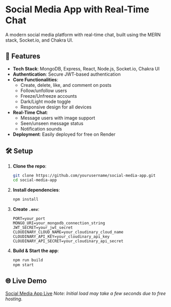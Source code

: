 # Social Media App with Real-Time Chat

A modern social media platform with real-time chat, built using the MERN stack, Socket.io, and Chakra UI.

## 🚀 Features

- **Tech Stack**: MongoDB, Express, React, Node.js, Socket.io, Chakra UI
- **Authentication**: Secure JWT-based authentication
- **Core Functionalities**:
  - Create, delete, like, and comment on posts
  - Follow/unfollow users
  - Freeze/Unfreeze accounts
  - Dark/Light mode toggle
  - Responsive design for all devices
- **Real-Time Chat**:
  - Message users with image support
  - Seen/unseen message status
  - Notification sounds
- **Deployment**: Easily deployed for free on Render

## 🛠️ Setup

1. **Clone the repo**:
   ```bash
   git clone https://github.com/yourusername/social-media-app.git
   cd social-media-app
   ```

2. **Install dependencies**:
   ```bash
   npm install
   ```

3. **Create `.env`**:
   ```env
   PORT=your_port
   MONGO_URI=your_mongodb_connection_string
   JWT_SECRET=your_jwt_secret
   CLOUDINARY_CLOUD_NAME=your_cloudinary_cloud_name
   CLOUDINARY_API_KEY=your_cloudinary_api_key
   CLOUDINARY_API_SECRET=your_cloudinary_api_secret
   ```

4. **Build & Start the app**:
   ```bash
   npm run build
   npm start
   ```

## 🌐 Live Demo

[Social Media App Live]([Link]([https://your-app.onrender.com](https://thread-application.onrender.com)))  
*Note: Initial load may take a few seconds due to free hosting.*
